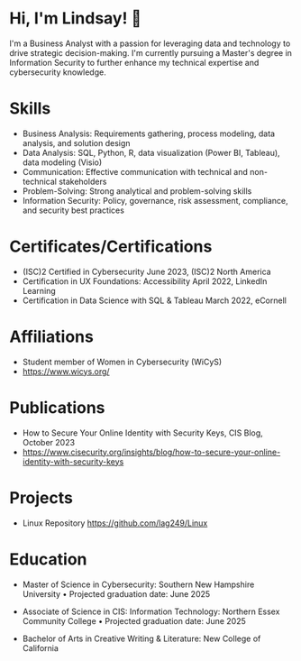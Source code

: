 # Hi, I'm Lindsay! 👋

I'm a Business Analyst with a passion for leveraging data and technology to drive strategic decision-making. I'm currently pursuing a Master's degree in Information Security to further enhance my technical expertise and cybersecurity knowledge.

# Skills
- Business Analysis: Requirements gathering, process modeling, data analysis, and solution design
- Data Analysis: SQL, Python, R, data visualization (Power BI, Tableau), data modeling (Visio)
- Communication: Effective communication with technical and non-technical stakeholders
- Problem-Solving: Strong analytical and problem-solving skills
- Information Security: Policy, governance, risk assessment, compliance, and security best practices

# **Certificates/Certifications**
- (ISC)2 Certified in Cybersecurity	June 2023, (ISC)2 North America
- Certification in UX Foundations: Accessibility 	April 2022, LinkedIn Learning
- Certification in Data Science with SQL & Tableau 	March 2022, eCornell 

# Affiliations
- Student member of Women in Cybersecurity (WiCyS)
- https://www.wicys.org/

# Publications
- How to Secure Your Online Identity with Security Keys, CIS Blog, October 2023
- https://www.cisecurity.org/insights/blog/how-to-secure-your-online-identity-with-security-keys

# Projects
- Linux Repository https://github.com/lag249/Linux

#  Education
- Master of Science in Cybersecurity: Southern New Hampshire University 
  • Projected graduation date: June 2025 

- Associate of Science in CIS: Information Technology: Northern Essex Community College 
  • Projected graduation date: June 2025 

- Bachelor of Arts in Creative Writing & Literature: New College of California 
